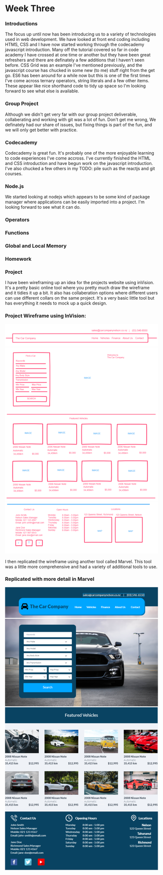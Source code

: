 # Week Three

### Introductions
The focus up until now has been introducing us to a variety of technologies used in web development. We have looked at front end coding including HTMS, CSS and I have now started working through the codecademy javascript introduction. Many off the tutorial covered so far in code academy I have crossed at one time or another but they have been great refreshers and there are definately a few additions that I haven't seen before. CSS Grid was an example I've mentioned previously, and the javascript course has chucked in some new (to me) stuff right from the get go. ES6 has been around for a while now but this is one of the first times I've come across ternary operators, string literals and a few other items. These appear like nice shorthand code to tidy up space so I'm looking forward to see what else is available.

### Group Project
Although we didn't get very far with our group project deliverable, collaberating and working with git was a lot of fun. Don't get me wrong, We definately had our share of issues, but fixing things is part of the fun, and we will only get better with practice.

### Codecademy
Codecademy is great fun. It's probably one of the more enjoyable learning to code experiences I've come accross. I've currently finished the HTML and CSS introduction and have begun work on the javascript introduction. I've also chucked a few others in my TODO: pile such as the reactjs and git courses.

### Node.js
We started looking at nodejs which appears to be some kind of package manager where applications can be easily imported into a project. I'm looking forward to see what it can do.

### Operators


### Functions

### Global and Local Memory

### Homework

### Project
I have been wireframing up an idea for the projects website using inVision. It's a pretty basic online tool where you pretty much draw the wireframe and it tidies it up a bit. It also has collaberation options where different users can use different collars on the same project. It's a very basic little tool but has everything it needs to mock up a quick design.

### Project Wireframe using InVision:
![Test Image](/images/header.PNG)
![Test Image](/images/home-main.PNG)
![Test Image](/images/home-content.PNG)
![Test Image](/images/footer.PNG)

I then replicated the wireframe using another tool called Marvel. This tool was a little more comprehensive and had a variety of additional tools to use. 

### Replicated with more detail in Marvel
![Test Image](/images/d-header.PNG)
![Test Image](/images/d-home-main.PNG)
![Test Image](/images/d-home-content.PNG)
![Test Image](/images/d-footer.PNG)